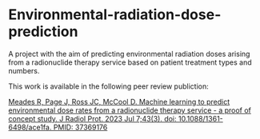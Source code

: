 # Environmental-radiation-dose-prediction
A project with the aim of predicting environmental radiation doses arising from a radionuclide therapy service based on patient treatment types and numbers.

This work is available in the following peer review publiction:

[Meades R, Page J, Ross JC, McCool D. Machine learning to predict environmental dose rates from a radionuclide therapy service - a proof of concept study. J Radiol Prot. 2023 Jul 7;43(3). doi: 10.1088/1361-6498/ace1fa. PMID: 37369176](https://iopscience.iop.org/article/10.1088/1361-6498/ace1fa)
